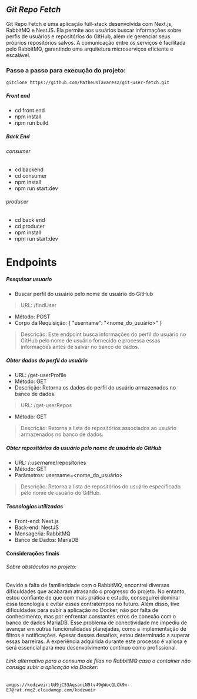 
## _Git Repo Fetch_

Git Repo Fetch é uma aplicação full-stack desenvolvida com Next.js, RabbitMQ e NestJS. Ela permite aos usuários buscar informações sobre perfis de usuários e repositórios do GitHub, além de gerenciar seus próprios repositórios salvos. A comunicação entre os serviços é facilitada pelo RabbitMQ, garantindo uma arquitetura microserviços eficiente e escalável.

### Passo a passo para execução do projeto:

``` gitclone https://github.com/MatheusTavaresz/git-user-fetch.git ```
  
##### Front end
- cd front end 
- npm install
- npm run build

##### Back End
###### consumer
- cd backend
- cd consumer
- npm install
- npm run start:dev

###### producer
- cd back end
- cd producer
- npm install
- npm run start:dev

# Endpoints
##### Pesquisar usuario
- Buscar perfil do usuário pelo nome de usuário do GitHub
> URL: /findUser
- Método: POST
- Corpo da Requisição: { "username": "<nome_do_usuário>" }

>  Descrição: Este endpoint busca informações do perfil do usuário no GitHub pelo nome de usuário fornecido e processa essas informações antes de salvar no banco de dados.

##### Obter dados do perfil do usuário
- URL: /get-userProfile
- Método: GET
- Descrição: Retorna os dados do perfil do usuário armazenados no banco de dados.
> URL: /get-userRepos
- Método: GET
> Descrição: Retorna a lista de repositórios associados ao usuário armazenados no banco de dados.
##### Obter repositórios do usuário pelo nome de usuário do GitHub
- URL: /:username/repositories
- Método: GET
- Parâmetros: username=<nome_do_usuário>
> Descrição: Retorna a lista de repositórios do usuário especificado pelo nome de usuário do GitHub.



##### Tecnologias utilizadas
- Front-end: Next.js
- Back-end: NestJS
- Mensageria: RabbitMQ
- Banco de Dados: MariaDB

#### Considerações finais

###### Sobre obstáculos no projeto:
 Devido a falta de familiaridade com o RabbitMQ, encontrei diversas dificuldades que acabaram atrasando o progresso do projeto. No entanto, estou confiante de que com mais prática e estudo, conseguirei dominar essa tecnologia e evitar esses contratempos no futuro. Além disso, tive dificuldades para subir a aplicação no Docker, não por falta de conhecimento, mas por enfrentar constantes erros de conexão com o banco de dados MariaDB. Esse problema de conectividade me impediu de avançar em outras funcionalidades planejadas, como a implementação de filtros e notificações.
Apesar desses desafios, estou determinado a superar essas barreiras. A experiência adquirida durante este processo é valiosa e será essencial para meu desenvolvimento contínuo como profissional.

###### Link alternativo para o consumo de filas no RabbitMQ caso o container não consiga subir a aplicação via Docker:
```amqps://kodzweir:Ud9jC53AqsaniN5tv49gWocQLCk9n-E7@rat.rmq2.cloudamqp.com/kodzweir```
